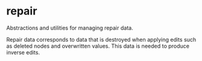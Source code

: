 # repair

Abstractions and utilities for managing repair data.

Repair data corresponds to data that is destroyed when applying edits such as deleted nodes and overwritten values.
This data is needed to produce inverse edits.
